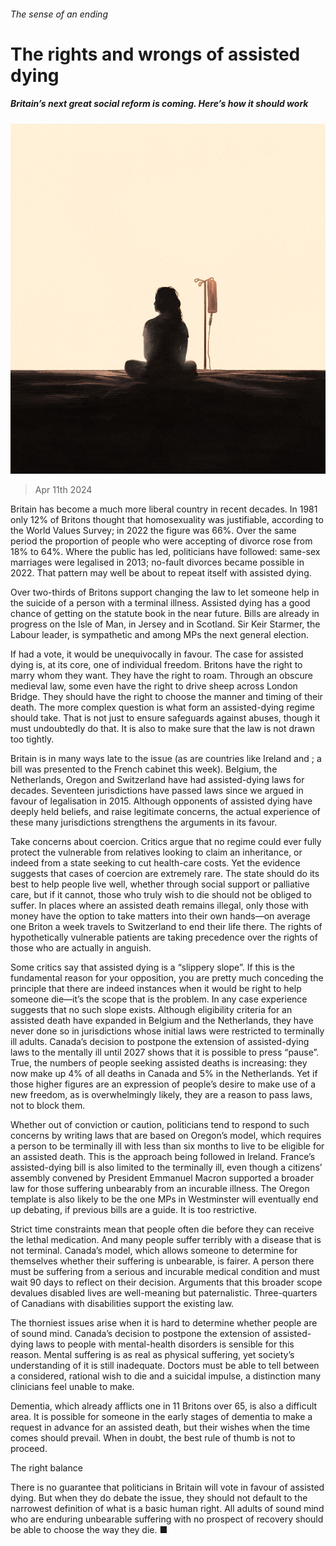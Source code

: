 ###### The sense of an ending

# The rights and wrongs of assisted dying 

##### Britain’s next great social reform is coming. Here’s how it should work 

![image](images/20240413_LDD001_FH.jpg) 

> Apr 11th 2024 

Britain has become a much more liberal country in recent decades. In 1981 only 12% of Britons thought that homosexuality was justifiable, according to the World Values Survey; in 2022 the figure was 66%. Over the same period the proportion of people who were accepting of divorce rose from 18% to 64%. Where the public has led, politicians have followed: same-sex marriages were legalised in 2013; no-fault divorces became possible in 2022. That pattern may well be about to repeat itself with assisted dying. 

Over two-thirds of Britons support changing the law to let someone help in the suicide of a person with a terminal illness. Assisted dying has a good chance of getting on the statute book in the near future. Bills are already in progress on the Isle of Man, in Jersey and in Scotland. Sir Keir Starmer, the Labour leader, is sympathetic and  among MPs  the next general election. 

If  had a vote, it would be unequivocally in favour. The case for assisted dying is, at its core, one of individual freedom. Britons have the right to marry whom they want. They have the right to roam. Through an obscure medieval law, some even have the right to drive sheep across London Bridge. They should have the right to choose the manner and timing of their death. The more complex question is what form an assisted-dying regime should take. That is not just to ensure safeguards against abuses, though it must undoubtedly do that. It is also to make sure that the law is not drawn too tightly.

Britain is in many ways late to the issue (as are countries like Ireland and ; a bill was presented to the French cabinet this week). Belgium, the Netherlands, Oregon and Switzerland have had assisted-dying laws for decades. Seventeen jurisdictions have passed laws since we argued in favour of legalisation in 2015. Although opponents of assisted dying have deeply held beliefs, and raise legitimate concerns, the actual experience of these many jurisdictions strengthens the arguments in its favour. 

Take concerns about coercion. Critics argue that no regime could ever fully protect the vulnerable from relatives looking to claim an inheritance, or indeed from a state seeking to cut health-care costs. Yet the evidence suggests that cases of coercion are extremely rare. The state should do its best to help people live well, whether through social support or palliative care, but if it cannot, those who truly wish to die should not be obliged to suffer. In places where an assisted death remains illegal, only those with money have the option to take matters into their own hands—on average one Briton a week travels to Switzerland to end their life there. The rights of hypothetically vulnerable patients are taking precedence over the rights of those who are actually in anguish. 

Some critics say that assisted dying is a “slippery slope”. If this is the fundamental reason for your opposition, you are pretty much conceding the principle that there are indeed instances when it would be right to help someone die—it’s the scope that is the problem. In any case experience suggests that no such slope exists. Although eligibility criteria for an assisted death have expanded in Belgium and the Netherlands, they have never done so in jurisdictions whose initial laws were restricted to terminally ill adults. Canada’s decision to postpone the extension of assisted-dying laws to the mentally ill until 2027 shows that it is possible to press “pause”. True, the numbers of people seeking assisted deaths is increasing: they now make up 4% of all deaths in Canada and 5% in the Netherlands. Yet if those higher figures are an expression of people’s desire to make use of a new freedom, as is overwhelmingly likely, they are a reason to pass laws, not to block them. 

Whether out of conviction or caution, politicians tend to respond to such concerns by writing laws that are based on Oregon’s model, which requires a person to be terminally ill with less than six months to live to be eligible for an assisted death. This is the approach being followed in Ireland. France’s assisted-dying bill is also limited to the terminally ill, even though a citizens’ assembly convened by President Emmanuel Macron supported a broader law for those suffering unbearably from an incurable illness. The Oregon template is also likely to be the one MPs in Westminster will eventually end up debating, if previous bills are a guide. It is too restrictive.

Strict time constraints mean that people often die before they can receive the lethal medication. And many people suffer terribly with a disease that is not terminal. Canada’s model, which allows someone to determine for themselves whether their suffering is unbearable, is fairer. A person there must be suffering from a serious and incurable medical condition and must wait 90 days to reflect on their decision. Arguments that this broader scope devalues disabled lives are well-meaning but paternalistic. Three-quarters of Canadians with disabilities support the existing law.

The thorniest issues arise when it is hard to determine whether people are of sound mind. Canada’s decision to postpone the extension of assisted-dying laws to people with mental-health disorders is sensible for this reason. Mental suffering is as real as physical suffering, yet society’s understanding of it is still inadequate. Doctors must be able to tell between a considered, rational wish to die and a suicidal impulse, a distinction many clinicians feel unable to make. 

Dementia, which already afflicts one in 11 Britons over 65, is also a difficult area. It is possible for someone in the early stages of dementia to make a request in advance for an assisted death, but their wishes when the time comes should prevail. When in doubt, the best rule of thumb is not to proceed. 

The right balance 

There is no guarantee that politicians in Britain will vote in favour of assisted dying. But when they do debate the issue, they should not default to the narrowest definition of what is a basic human right. All adults of sound mind who are enduring unbearable suffering with no prospect of recovery should be able to choose the way they die. ■


